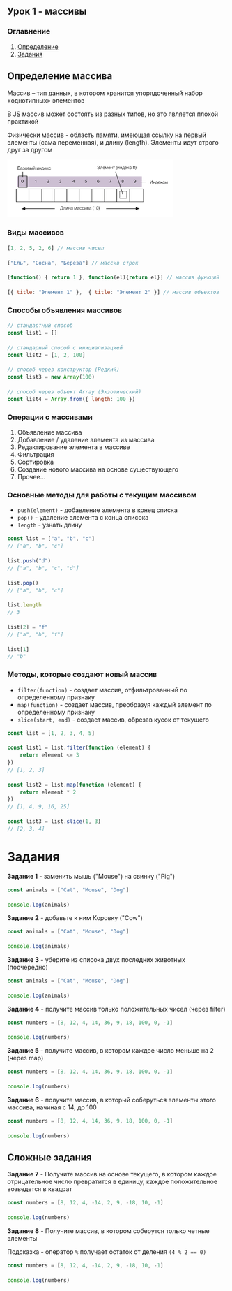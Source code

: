 
## Урок 1 - массивы

### Оглавнение

1. [Определение](#определение-массива)
2. [Задания](#задания)

## Определение массива

Массив – тип данных, в котором хранится упорядоченный набор «однотипных» элементов

В JS массив может состоять из разных типов, но это является плохой практикой

Физически массив - область памяти, имеющая ссылку на первый элементы (сама переменная), и длину (length).
Элементы идут строго друг за другом

![img.png](img.png)

### Виды массивов
```js
[1, 2, 5, 2, 6] // массив чисел

["Ель", "Сосна", "Береза"] // массив строк

[function() { return 1 }, function(el){return el}] // массив функций

[{ title: "Элемент 1" },  { title: "Элемент 2" }] // массив объектов
```

### Способы объявления массивов
```js
// стандартный способ
const list1 = []

// стандарный способ с инициализацией
const list2 = [1, 2, 100]

// способ через конструктор (Редкий)
const list3 = new Array(100)

// способ через объект Array (Экзотический)
const list4 = Array.from({ length: 100 })

```

### Операции с массивами
1. Объявление массива
2. Добавление / удаление элемента из массива
3. Редактирование элемента в массиве
4. Фильтрация
5. Сортировка
6. Создание нового массива на основе существующего
7. Прочее...

### Основные методы для работы с текущим массивом
* `push(element)` - добавление элемента в конец списка
* `pop()`  - удаление элемента с конца списока
* `length` - узнать длину

```js
const list = ["a", "b", "c"]
// ["a", "b", "c"]

list.push("d")
// ["a", "b", "c", "d"]

list.pop()
// ["a", "b", "c"]

list.length
// 3

list[2] = "f"
// ["a", "b", "f"] 

list[1]
// "b"
```

### Методы, которые создают новый массив
* `filter(function)` - создает массив, отфильтрованный по определенному признаку
* `map(function)`  - создает массив, преобразуя каждый элемент по определенному признаку
* `slice(start, end)` - создает массив, обрезав кусок от текущего

```js
const list = [1, 2, 3, 4, 5]

const list1 = list.filter(function (element) {
    return element <= 3
})
// [1, 2, 3]

const list2 = list.map(function (element) {
    return element * 2
})
// [1, 4, 9, 16, 25]

const list3 = list.slice(1, 3)
// [2, 3, 4]
```


# Задания

**Задание 1** - заменить мышь ("Mouse") на свинку ("Pig") 
```js
const animals = ["Cat", "Mouse", "Dog"]

console.log(animals)
```

**Задание 2** - добавьте к ним Коровку ("Cow")
```js
const animals = ["Cat", "Mouse", "Dog"]

console.log(animals)
```

**Задание 3** - уберите из списока двух последних животных (поочередно)
```js
const animals = ["Cat", "Mouse", "Dog"]

console.log(animals)
```

**Задание 4** - получите массив только положительных чисел (через filter)
```js
const numbers = [8, 12, 4, 14, 36, 9, 18, 100, 0, -1]

console.log(numbers)
```

**Задание 5** - получите массив, в котором каждое число меньше на 2 (через map)
```js
const numbers = [8, 12, 4, 14, 36, 9, 18, 100, 0, -1]

console.log(numbers)
```

**Задание 6** - получите массив, в который соберуться элементы этого массива, начиная с 14, до 100
```js
const numbers = [8, 12, 4, 14, 36, 9, 18, 100, 0, -1]

console.log(numbers)
```

## Сложные задания

**Задание 7** - Получите массив на основе текущего, в котором каждое отрицательное число превратится в единицу, каждое положительное возведется в квадрат

```js
const numbers = [8, 12, 4, -14, 2, 9, -18, 10, -1]

console.log(numbers)
```

**Задание 8** - Получите массив, в котором соберутся только четные элементы

Подсказка - оператор `%` получает остаток от деления `(4 % 2 == 0)`

```js
const numbers = [8, 12, 4, -14, 2, 9, -18, 10, -1]

console.log(numbers)
```














